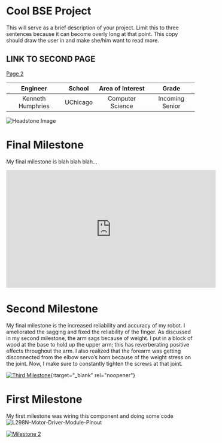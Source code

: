 ﻿# Cool BSE Project
 
This will serve as a brief description of your project. Limit this to three sentences because it can become overly long at that point. This copy should draw the user in and make she/him want to read more.

## LINK TO SECOND PAGE
<a href="secondpage.md">Page 2</a>



| **Engineer** | **School** | **Area of Interest** | **Grade** |
|:--:|:--:|:--:|:--:|
| Kenneth Humphries | UChicago | Computer Science | Incoming Senior

![Headstone Image](https://bluestampengineering.com/wp-content/uploads/2016/05/improve.jpg)

# Final Milestone
My final milestone is blah blah blah...

<iframe width="560" height="315" src="https://www.youtube.com/embed/0l89sgED0OA" title="YouTube video player" frameborder="0" allow="accelerometer; autoplay; clipboard-write; encrypted-media; gyroscope; picture-in-picture" allowfullscreen></iframe>

# Second Milestone
My final milestone is the increased reliability and accuracy of my robot. I ameliorated the sagging and fixed the reliability of the finger. As discussed in my second milestone, the arm sags because of weight. I put in a block of wood at the base to hold up the upper arm; this has reverberating positive effects throughout the arm. I also realized that the forearm was getting disconnected from the elbow servo’s horn because of the weight stress on the joint. Now, I make sure to constantly tighten the screws at that joint.

[![Third Milestone](https://res.cloudinary.com/marcomontalbano/image/upload/v1612574014/video_to_markdown/images/youtube--y3VAmNlER5Y-c05b58ac6eb4c4700831b2b3070cd403.jpg)](https://www.youtube.com/watch?v=y3VAmNlER5Y&feature=emb_logo "Second Milestone"){:target="_blank" rel="noopener"}

# First Milestone

My first milestone was wiring this component and doing some code
![L298N-Motor-Driver-Module-Pinout](https://user-images.githubusercontent.com/16635834/127681622-dbc89db8-c652-48c5-b071-2dafdb7af391.png)


[![Milestone 2](https://res.cloudinary.com/marcomontalbano/image/upload/v1627061304/video_to_markdown/images/youtube--NLGcuUZfCAQ-c05b58ac6eb4c4700831b2b3070cd403.jpg)](https://youtu.be/NLGcuUZfCAQ "Milestone 2")

